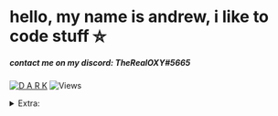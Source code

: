 # hello, my name is andrew, i like to code stuff ⛤
##### contact me on my discord: *TheRealOXY#5665*
[![D A R K](https://i.imgur.com/V4CzxIn.png)](https://i.imgur.com/V4CzxIn.png)
![Views](https://komarev.com/ghpvc/?username=TheRealOXY&color=B57EDC)


<details>
  <summary>Extra:</summary>

### Languages and my opinion on them (personal)
| Language        | Details | Ratings
| :----------: | ----- | :------:
| JavaScript | Alot of people start with this language, pretty basic | 5/10
| TypeScript | Superset of JavaScript, more secure | 5.5/10
| Python | Pretty good programming language, easy to operate, 7 miles of error log | 8/10
| C, C++ | Harder to learn, one of my favourites, used in Arduino | 7.5/10
| C# | Used in Unity engine #pog | 8/10
| Assembly | Old, symbolic address language | 3/10
| BashScript | Probably the most simple programming language i know, extra poins for Windows compatibility | 4/10
| VBScript | MYDOOM | 4/10
| HTML | Is this even a language? | 2/10
| CSS | Is this even a language? | 2/10
###### Don't take theese seriously please

### *[PEPPY](https://github.com/peppy) HIRE ME*
![vibe](https://media.tenor.com/images/a828a83ae176464646a6b2a11591affa/tenor.gif)
</details>
